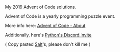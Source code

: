 My 2019 Advent of Code solutions.

Advent of Code is a yearly programming puzzle event.

More info here: [Advent of Code - About](https://adventofcode.com/2019/about)

Additionally, here's [Python's Discord invite](https://discord.gg/python)

( Copy pasted [Salt](https://github.com/salt-die)'s, please don't kill me )